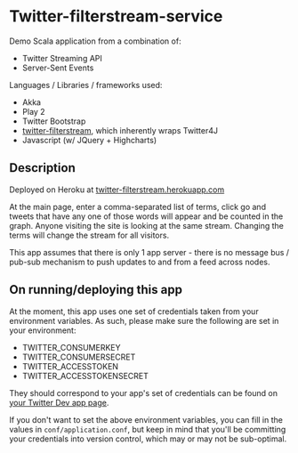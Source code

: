 Twitter-filterstream-service
============================

Demo Scala application from a combination of:

- Twitter Streaming API
- Server-Sent Events

Languages / Libraries / frameworks used:

- Akka
- Play 2
- Twitter Bootstrap
- [twitter-filterstream](https://github.com/lloydmeta/twitter-filterstream), which inherently wraps Twitter4J
- Javascript (w/ JQuery + Highcharts)

Description
-------

Deployed on Heroku at [twitter-filterstream.herokuapp.com](http://twitter-filterstream.herokuapp.com/)

At the main page, enter a comma-separated list of terms, click go and tweets that have any one of those words will appear and be counted in the graph. Anyone visiting the site is looking at the same stream. Changing the terms will change the stream for all visitors.

This app assumes that there is only 1 app server - there is no message bus / pub-sub mechanism to push updates to and from a feed across nodes.

On running/deploying this app
-------------

At the moment, this app uses one set of credentials taken from your environment variables. As such, please make sure the following are set in your environment:

* TWITTER_CONSUMERKEY
* TWITTER_CONSUMERSECRET
* TWITTER_ACCESSTOKEN
* TWITTER_ACCESSTOKENSECRET

They should correspond to your app's set of credentials can be found on [your Twitter Dev app page](https://dev.twitter.com/apps).

If you don't want to set the above environment variables, you can fill in the values in `conf/application.conf`, but keep in mind that you'll be committing your credentials into version control, which may or may not be sub-optimal.

